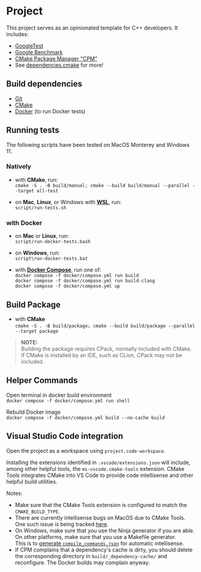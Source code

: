 # Project

This project serves as an opinionated template for C++ developers.
It includes:

- [GoogleTest](https://github.com/google/googletest/)
- [Google Benchmark](https://github.com/google/benchmark/)
- [CMake Package Manager "CPM"](https://github.com/cpm-cmake/CPM.cmake)
- See [dependencies.cmake](dependencies.cmake) for more!

## Build dependencies

- [Git](https://git-scm.com/)
- [CMake](https://cmake.org/)
- [Docker](https://www.docker.com/) (to run Docker tests)

## Running tests

The following scripts have been tested on MacOS Monterey and Windows 11.

### Natively

- with **CMake**, run:  
  `cmake -S . -B build/manual; cmake --build build/manual --parallel --target all-test`

- on **Mac**, **Linux**, or Windows with [**WSL**](https://learn.microsoft.com/en-us/windows/wsl/), run:  
  `script/run-tests.sh`

### with Docker

- on **Mac** or **Linux**, run:  
  `script/run-docker-tests.bash`

- on **Windows**, run:  
  `script\run-docker-tests.bat`

- with [**Docker Compose**](https://docs.docker.com/compose/), run one of:  
  `docker compose -f docker/compose.yml run build`  
  `docker compose -f docker/compose.yml run build-clang`  
  `docker compose -f docker/compose.yml up`

## Build Package

- with **CMake**  
  `cmake -S . -B build/package; cmake --build build/package --parallel --target package`

> **NOTE:**  
> Building the package requires CPack, normally included with CMake.  
> If CMake is installed by an IDE, such as CLion, CPack may not be included.

## Helper Commands

Open terminal in docker build environment  
`docker compose -f docker/compose.yml run shell`

Rebuild Docker image  
`docker compose -f docker/compose.yml build --no-cache build`

## Visual Studio Code integration

Open the project as a workspace using `project.code-workspace`.

Installing the extensions identified in `.vscode/extensions.json` will include,
among other helpful tools, the `ms-vscode.cmake-tools` extension. CMake Tools
integrates CMake into VS Code to provide code intellisense and other helpful
build utilities.

Notes:

- Make sure that the CMake Tools extension is configured to match the `CMAKE_BUILD_TYPE`.
- There are currently intellisense bugs on MacOS due to CMake Tools.  
  One such issue is being tracked [here](https://github.com/microsoft/vscode-cmake-tools/issues/1178).
- On Windows, make sure that you use the Ninja generator if you are able.  
  On other platforms, make sure that you use a Makefile generator.  
  This is to [generate `compile_commands.json`](https://cmake.org/cmake/help/latest/variable/CMAKE_EXPORT_COMPILE_COMMANDS.html)
  for automatic intellisense.
- If CPM complains that a dependency's cache is dirty, you should delete the
  corresponding directory in `build/_dependency-cache/` and reconfigure.
  The Docker builds may complain anyway.
